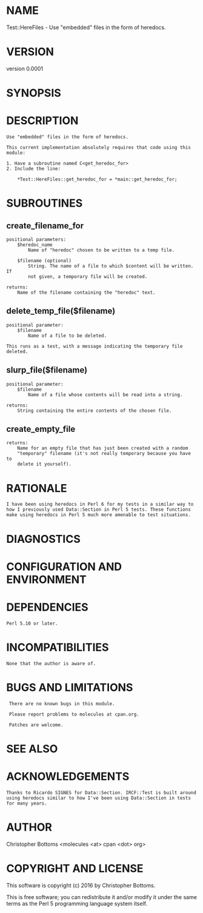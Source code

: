 # NAME

Test::HereFiles - Use "embedded" files in the form of heredocs.

# VERSION

version 0.0001

# SYNOPSIS

# DESCRIPTION

    Use "embedded" files in the form of heredocs.

    This current implementation absolutely requires that code using this module:

    1. Have a subroutine named C<get_heredoc_for>
    2. Include the line:

        *Test::HereFiles::get_heredoc_for = *main::get_heredoc_for;

# SUBROUTINES

## create\_filename\_for

    positional parameters:
        $heredoc_name
            Name of "heredoc" chosen to be written to a temp file.

        $filename (optional)
            String. The name of a file to which $content will be written. If
            not given, a temporary file will be created.

    returns:
        Name of the filename containing the "heredoc" text.

## delete\_temp\_file($filename)

    positional parameter:
        $filename
            Name of a file to be deleted.

    This runs as a test, with a message indicating the temporary file deleted.

## slurp\_file($filename)
    positional parameter:
        $filename
            Name of a file whose contents will be read into a string.

    returns:
        String containing the entire contents of the chosen file.

## create\_empty\_file

    returns:
        Name for an empty file that has just been created with a random
        "temporary" filename (it's not really temporary because you have to
        delete it yourself). 

# RATIONALE

    I have been using heredocs in Perl 6 for my tests in a similar way to how I previously used Data::Section in Perl 5 tests. These functions make using heredocs in Perl 5 much more amenable to test situations.

# DIAGNOSTICS

# CONFIGURATION AND ENVIRONMENT

# DEPENDENCIES

    Perl 5.10 or later.

# INCOMPATIBILITIES

    None that the author is aware of.

# BUGS AND LIMITATIONS

     There are no known bugs in this module.

     Please report problems to molecules at cpan.org.

     Patches are welcome.

# SEE ALSO

# ACKNOWLEDGEMENTS

    Thanks to Ricardo SIGNES for Data::Section. IRCF::Test is built around using heredocs similar to how I've been using Data::Section in tests for many years.

# AUTHOR

Christopher Bottoms &lt;molecules &lt;at> cpan &lt;dot> org>

# COPYRIGHT AND LICENSE

This software is copyright (c) 2016 by Christopher Bottoms.

This is free software; you can redistribute it and/or modify it under
the same terms as the Perl 5 programming language system itself.
